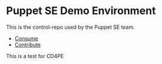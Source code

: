 Puppet SE Demo Environment
==========================

This is the control-repo used by the Puppet SE team.

* [Consume](docs/consume.md)
* [Contribute](docs/contribute.md)

This is a test for CD4PE